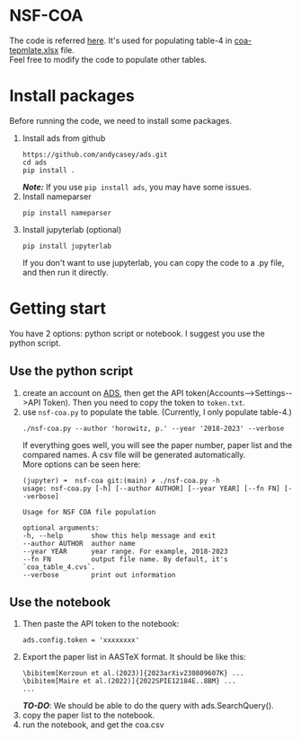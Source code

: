 # NSF-COA
The code is referred [here](https://github.com/timothydmorton/nsf-coa/blob/main/coa.ipynb). It's used for populating table-4 in [coa-tepmlate.xlsx](https://www.nsf.gov/bfa/dias/policy/coa/coa_template.xlsx) file.   
Feel free to modify the code to populate other tables. 

# Install packages
Before running the code, we need to install some packages.
1. Install ads from github
    ```
    https://github.com/andycasey/ads.git
    cd ads
    pip install .
    ```
    ***Note:*** If you use `pip install ads`, you may have some issues.   
2. Install nameparser
    ```
    pip install nameparser
    ```
4. Install jupyterlab (optional)
    ```
    pip install jupyterlab
    ```
    If you don't want to use jupyterlab, you can copy the code to a .py file, and then run it directly.

# Getting start
You have 2 options: python script or notebook. I suggest you use the python script.
## Use the python script
1. create an account on [ADS](https://ui.adsabs.harvard.edu/), then get the API token(Accounts-->Settings-->API Token). Then you need to copy the token to `token.txt`.
2. use `nsf-coa.py` to populate the table. (Currently, I only populate table-4.)
    ```
    ./nsf-coa.py --author 'horowitz, p.' --year '2018-2023' --verbose
    ```
    If everything goes well, you will see the paper number, paper list and the compared names. A csv file will be generated automatically.  
    More options can be seen here:
    ```(python)
    (jupyter) ➜  nsf-coa git:(main) ✗ ./nsf-coa.py -h                                                  
    usage: nsf-coa.py [-h] [--author AUTHOR] [--year YEAR] [--fn FN] [--verbose]

    Usage for NSF COA file population

    optional arguments:
    -h, --help       show this help message and exit
    --author AUTHOR  author name
    --year YEAR      year range. For example, 2018-2023
    --fn FN          output file name. By default, it's `coa_table_4.cvs`.
    --verbose        print out information
    ```
## Use the notebook
1.  Then paste the API token to the  notebook:
    ```
    ads.config.token = 'xxxxxxxx'
    ```
2. Export the paper list in AASTeX format. It should be like this:
    ```
    \bibitem[Korzoun et al.(2023)]{2023arXiv230809607K} ...   
    \bibitem[Maire et al.(2022)]{2022SPIE12184E..8BM} ...
    ...
    ```
    ***TO-DO***: We should be able to do the query with ads.SearchQuery().
3. copy the paper list to the notebook.
4. run the notebook, and get the coa.csv